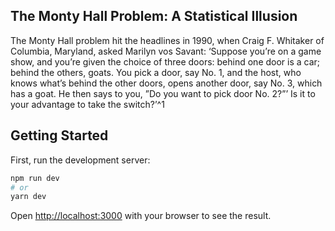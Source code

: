 ## The Monty Hall Problem: A Statistical Illusion

The Monty Hall problem hit the headlines in 1990, when Craig F. Whitaker of Columbia, Maryland, asked Marilyn vos Savant: ‘Suppose you’re on a game show, and you’re given the choice of three doors: behind one door is a car; behind the others, goats. You pick a door, say No. 1, and the host, who knows what’s behind the other doors, opens another door, say No. 3, which has a goat. He then says to you, ”Do you want to pick door No. 2?”’ Is it to your advantage to take the switch?’^1

## Getting Started

First, run the development server:

```bash
npm run dev
# or
yarn dev
```

Open [http://localhost:3000](http://localhost:3000) with your browser to see the result.
